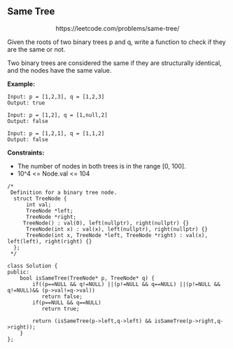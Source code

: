
## Same Tree
<p align="center">
  https://leetcode.com/problems/same-tree/
  </p>
  
Given the roots of two binary trees p and q, write a function to check if they are the same or not.

Two binary trees are considered the same if they are structurally identical, and the nodes have the same value.

 

**Example:**

```
Input: p = [1,2,3], q = [1,2,3]
Output: true
```

```
Input: p = [1,2], q = [1,null,2]
Output: false
```

```
Input: p = [1,2,1], q = [1,1,2]
Output: false
``` 


**Constraints:**

- The number of nodes in both trees is in the range [0, 100].
- 10^4 <= Node.val <= 104



```
/*
 Definition for a binary tree node.
  struct TreeNode {
      int val;
      TreeNode *left;
      TreeNode *right;
     TreeNode() : val(0), left(nullptr), right(nullptr) {}
      TreeNode(int x) : val(x), left(nullptr), right(nullptr) {}
      TreeNode(int x, TreeNode *left, TreeNode *right) : val(x), left(left), right(right) {}
  };
 */
 
class Solution {
public:
    bool isSameTree(TreeNode* p, TreeNode* q) {
        if((p==NULL && q!=NULL) ||(p!=NULL && q==NULL) ||(p!=NULL && q!=NULL)&& (p->val!=q->val))
           return false;
        if(p==NULL && q==NULL)
           return true;
           
        return (isSameTree(p->left,q->left) && isSameTree(p->right,q->right));
    }
};
```

